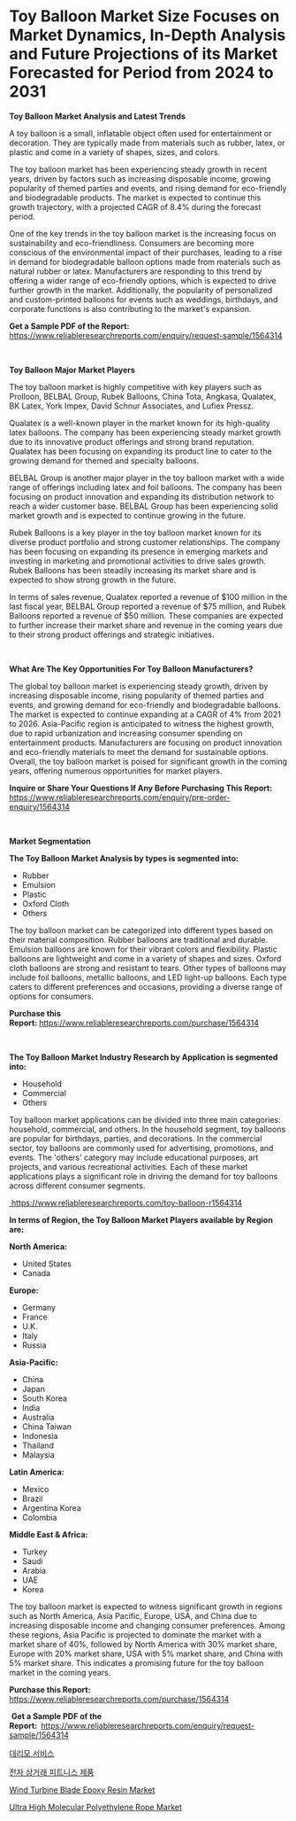<p><h1>Toy Balloon Market Size Focuses on Market Dynamics, In-Depth Analysis and Future Projections of its Market Forecasted for Period from 2024 to 2031</h1></p><p><strong>Toy Balloon Market Analysis and Latest Trends</strong></p>
<p><p>A toy balloon is a small, inflatable object often used for entertainment or decoration. They are typically made from materials such as rubber, latex, or plastic and come in a variety of shapes, sizes, and colors.</p><p>The toy balloon market has been experiencing steady growth in recent years, driven by factors such as increasing disposable income, growing popularity of themed parties and events, and rising demand for eco-friendly and biodegradable products. The market is expected to continue this growth trajectory, with a projected CAGR of 8.4% during the forecast period.</p><p>One of the key trends in the toy balloon market is the increasing focus on sustainability and eco-friendliness. Consumers are becoming more conscious of the environmental impact of their purchases, leading to a rise in demand for biodegradable balloon options made from materials such as natural rubber or latex. Manufacturers are responding to this trend by offering a wider range of eco-friendly options, which is expected to drive further growth in the market. Additionally, the popularity of personalized and custom-printed balloons for events such as weddings, birthdays, and corporate functions is also contributing to the market's expansion.</p></p>
<p><strong>Get a Sample PDF of the Report:&nbsp;</strong> <a href="https://www.reliableresearchreports.com/enquiry/request-sample/1564314">https://www.reliableresearchreports.com/enquiry/request-sample/1564314</a></p>
<p>&nbsp;</p>
<p><strong>Toy Balloon Major Market Players</strong></p>
<p><p>The toy balloon market is highly competitive with key players such as Prolloon, BELBAL Group, Rubek Balloons, China Tota, Angkasa, Qualatex, BK Latex, York Impex, David Schnur Associates, and Lufiex Pressz.  </p><p>Qualatex is a well-known player in the market known for its high-quality latex balloons. The company has been experiencing steady market growth due to its innovative product offerings and strong brand reputation. Qualatex has been focusing on expanding its product line to cater to the growing demand for themed and specialty balloons.</p><p>BELBAL Group is another major player in the toy balloon market with a wide range of offerings including latex and foil balloons. The company has been focusing on product innovation and expanding its distribution network to reach a wider customer base. BELBAL Group has been experiencing solid market growth and is expected to continue growing in the future.</p><p>Rubek Balloons is a key player in the toy balloon market known for its diverse product portfolio and strong customer relationships. The company has been focusing on expanding its presence in emerging markets and investing in marketing and promotional activities to drive sales growth. Rubek Balloons has been steadily increasing its market share and is expected to show strong growth in the future.</p><p>In terms of sales revenue, Qualatex reported a revenue of $100 million in the last fiscal year, BELBAL Group reported a revenue of $75 million, and Rubek Balloons reported a revenue of $50 million. These companies are expected to further increase their market share and revenue in the coming years due to their strong product offerings and strategic initiatives.</p></p>
<p>&nbsp;</p>
<p><strong>What Are The Key Opportunities For Toy Balloon Manufacturers?</strong></p>
<p><p>The global toy balloon market is experiencing steady growth, driven by increasing disposable income, rising popularity of themed parties and events, and growing demand for eco-friendly and biodegradable balloons. The market is expected to continue expanding at a CAGR of 4% from 2021 to 2026. Asia-Pacific region is anticipated to witness the highest growth, due to rapid urbanization and increasing consumer spending on entertainment products. Manufacturers are focusing on product innovation and eco-friendly materials to meet the demand for sustainable options. Overall, the toy balloon market is poised for significant growth in the coming years, offering numerous opportunities for market players.</p></p>
<p><strong>Inquire or Share Your Questions If Any Before Purchasing This Report:</strong> <a href="https://www.reliableresearchreports.com/enquiry/pre-order-enquiry/1564314">https://www.reliableresearchreports.com/enquiry/pre-order-enquiry/1564314</a></p>
<p>&nbsp;</p>
<p><strong>Market Segmentation</strong></p>
<p><strong>The Toy Balloon Market Analysis by types is segmented into:</strong></p>
<p><ul><li>Rubber</li><li>Emulsion</li><li>Plastic</li><li>Oxford Cloth</li><li>Others</li></ul></p>
<p><p>The toy balloon market can be categorized into different types based on their material composition. Rubber balloons are traditional and durable. Emulsion balloons are known for their vibrant colors and flexibility. Plastic balloons are lightweight and come in a variety of shapes and sizes. Oxford cloth balloons are strong and resistant to tears. Other types of balloons may include foil balloons, metallic balloons, and LED light-up balloons. Each type caters to different preferences and occasions, providing a diverse range of options for consumers.</p></p>
<p><strong>Purchase this Report:&nbsp;</strong><a href="https://www.reliableresearchreports.com/purchase/1564314">https://www.reliableresearchreports.com/purchase/1564314</a></p>
<p>&nbsp;</p>
<p><strong>The Toy Balloon Market Industry Research by Application is segmented into:</strong></p>
<p><ul><li>Household</li><li>Commercial</li><li>Others</li></ul></p>
<p><p>Toy balloon market applications can be divided into three main categories: household, commercial, and others. In the household segment, toy balloons are popular for birthdays, parties, and decorations. In the commercial sector, toy balloons are commonly used for advertising, promotions, and events. The 'others' category may include educational purposes, art projects, and various recreational activities. Each of these market applications plays a significant role in driving the demand for toy balloons across different consumer segments.</p></p>
<p><a href="https://www.reliableresearchreports.com/toy-balloon-r1564314">&nbsp;https://www.reliableresearchreports.com/toy-balloon-r1564314</a></p>
<p><strong>In terms of Region, the Toy Balloon Market Players available by Region are:</strong></p>
<p>
    <p> <strong> North America: </strong>
        <ul>
            <li>United States</li>
            <li>Canada</li>
        </ul>
        </p> 
    <p> <strong> Europe: </strong>
        <ul>
            <li>Germany</li>
            <li>France</li>
            <li>U.K.</li>
            <li>Italy</li>
            <li>Russia</li>
        </ul>
        </p> 
    <p> <strong> Asia-Pacific: </strong>
        <ul>
            <li>China</li>
            <li>Japan</li>
            <li>South Korea</li>
            <li>India</li>
            <li>Australia</li>
            <li>China Taiwan</li>
            <li>Indonesia</li>
            <li>Thailand</li>
            <li>Malaysia</li>
        </ul>
        </p> 
    <p> <strong> Latin America: </strong>
        <ul>
            <li>Mexico</li>
            <li>Brazil</li>
            <li>Argentina Korea</li>
            <li>Colombia</li>
        </ul>
        </p> 
    <p> <strong> Middle East & Africa: </strong>
        <ul>
            <li>Turkey</li>
            <li>Saudi</li>
            <li>Arabia</li>
            <li>UAE</li>
            <li>Korea</li>
        </ul>
    </p>
    </p>
<p><p>The toy balloon market is expected to witness significant growth in regions such as North America, Asia Pacific, Europe, USA, and China due to increasing disposable income and changing consumer preferences. Among these regions, Asia Pacific is projected to dominate the market with a market share of 40%, followed by North America with 30% market share, Europe with 20% market share, USA with 5% market share, and China with 5% market share. This indicates a promising future for the toy balloon market in the coming years.</p></p>
<p><strong>Purchase this Report: </strong><a href="https://www.reliableresearchreports.com/purchase/1564314">https://www.reliableresearchreports.com/purchase/1564314</a></p>
<p>&nbsp;<strong>Get a Sample PDF of the Report:&nbsp;&nbsp;</strong><a href="https://www.reliableresearchreports.com/enquiry/request-sample/1564314">https://www.reliableresearchreports.com/enquiry/request-sample/1564314</a></p>
<p><strong></strong></p>
<p><p><a href="https://github.com/vsckjg50460/Market-Research-Report-List-2/blob/main/4002157147104.md">대리모 서비스</a></p><p><a href="https://github.com/GabrielBlanda5656/Market-Research-Report-List-2/blob/main/8494579147105.md">전자 상거래 피트니스 제품</a></p><p><a href="https://github.com/angelajermaine/Market-Research-Report-List-3/blob/main/wind-turbine-blade-epoxy-resin-market.md">Wind Turbine Blade Epoxy Resin Market</a></p><p><a href="https://github.com/provorikovar/Market-Research-Report-List-5/blob/main/ultra-high-molecular-polyethylene-rope-market.md">Ultra High Molecular Polyethylene Rope Market</a></p></p>